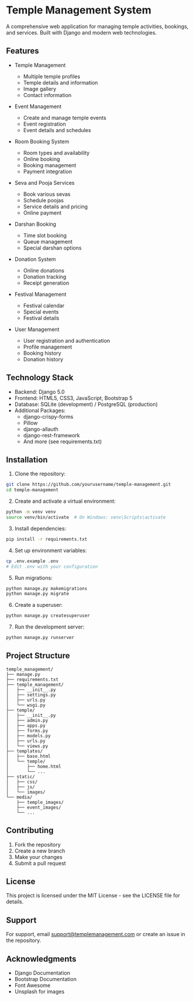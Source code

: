# Temple Management System

A comprehensive web application for managing temple activities, bookings, and services. Built with Django and modern web technologies.

## Features

- Temple Management
  - Multiple temple profiles
  - Temple details and information
  - Image gallery
  - Contact information

- Event Management
  - Create and manage temple events
  - Event registration
  - Event details and schedules

- Room Booking System
  - Room types and availability
  - Online booking
  - Booking management
  - Payment integration

- Seva and Pooja Services
  - Book various sevas
  - Schedule poojas
  - Service details and pricing
  - Online payment

- Darshan Booking
  - Time slot booking
  - Queue management
  - Special darshan options

- Donation System
  - Online donations
  - Donation tracking
  - Receipt generation

- Festival Management
  - Festival calendar
  - Special events
  - Festival details

- User Management
  - User registration and authentication
  - Profile management
  - Booking history
  - Donation history

## Technology Stack

- Backend: Django 5.0
- Frontend: HTML5, CSS3, JavaScript, Bootstrap 5
- Database: SQLite (development) / PostgreSQL (production)
- Additional Packages:
  - django-crispy-forms
  - Pillow
  - django-allauth
  - django-rest-framework
  - And more (see requirements.txt)

## Installation

1. Clone the repository:
```bash
git clone https://github.com/yourusername/temple-management.git
cd temple-management
```

2. Create and activate a virtual environment:
```bash
python -m venv venv
source venv/bin/activate  # On Windows: venv\Scripts\activate
```

3. Install dependencies:
```bash
pip install -r requirements.txt
```

4. Set up environment variables:
```bash
cp .env.example .env
# Edit .env with your configuration
```

5. Run migrations:
```bash
python manage.py makemigrations
python manage.py migrate
```

6. Create a superuser:
```bash
python manage.py createsuperuser
```

7. Run the development server:
```bash
python manage.py runserver
```

## Project Structure

```
temple_management/
├── manage.py
├── requirements.txt
├── temple_management/
│   ├── __init__.py
│   ├── settings.py
│   ├── urls.py
│   └── wsgi.py
├── temple/
│   ├── __init__.py
│   ├── admin.py
│   ├── apps.py
│   ├── forms.py
│   ├── models.py
│   ├── urls.py
│   └── views.py
├── templates/
│   ├── base.html
│   └── temple/
│       ├── home.html
│       └── ...
├── static/
│   ├── css/
│   ├── js/
│   └── images/
└── media/
    ├── temple_images/
    ├── event_images/
    └── ...
```

## Contributing

1. Fork the repository
2. Create a new branch
3. Make your changes
4. Submit a pull request

## License

This project is licensed under the MIT License - see the LICENSE file for details.

## Support

For support, email support@templemanagement.com or create an issue in the repository.

## Acknowledgments

- Django Documentation
- Bootstrap Documentation
- Font Awesome
- Unsplash for images 
